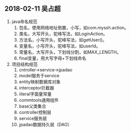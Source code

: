 ## 2018-02-11 吴占超
1. java命名规范
    1. 包名，使用网络地址倒置，小写，如com.myssh.action。
    2. 类名，大写开头，驼峰写法，如LoginAction。
    3. 方法名，小写开头，驼峰写法，如getUser()。
    4. 变量名，小写开头，驼峰写法，如userId。
    5. 常量名，大写开头，下划线分割，如MAX_LENGTH。
    6. final变量，用大写字母+下划线命名
2. 项目结构规范
    1. cntroller->service->jpadao
    2. model服务于service
    3. entity映射数据库对象
    4. interceptor拦截器
    5. iiteral字面量常量
    6. commtools通用组件
    7. base父类集合
    8. controller控制层
    9. service服务层
    10. jpadao数据持久层（DAO）


